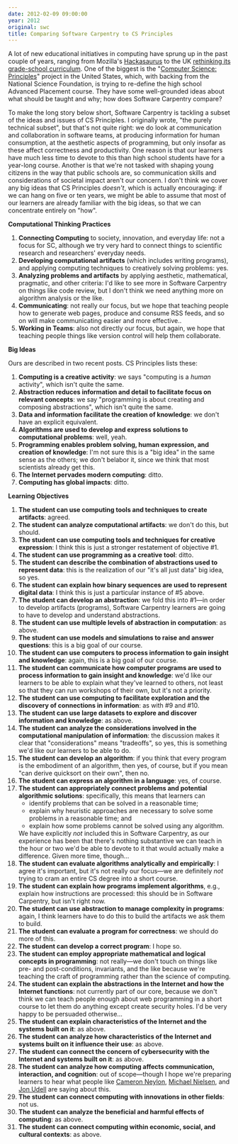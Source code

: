 ```yaml
---
date: 2012-02-09 09:00:00
year: 2012
original: swc
title: Comparing Software Carpentry to CS Principles
---
```

<p>A lot of new educational initiatives in computing have sprung up in the past couple of years, ranging from Mozilla's <a href="http://hackasaurus.org/">Hackasaurus</a> to the UK <a href="http://royalsociety.org/education/policy/computing-in-schools/report/">rethinking its grade-school curriculum</a>. One of the biggest is the "<a href="http://www.csprinciples.org/">Computer Science: Principles</a>" project in the United States, which, with backing from the National Science Foundation, is trying to re-define the high school Advanced Placement course. They have some well-grounded ideas about what should be taught and why; how does Software Carpentry compare?</p>
<p>To make the long story below short, Software Carpentry is tackling a subset of the ideas and issues of CS Principles. I originally wrote, "the purely technical subset", but that's not quite right: we do look at communication and collaboration in software teams, at producing information for human consumption, at the aesthetic aspects of programming, but only insofar as these affect correctness and productivity. One reason is that our learners have much less time to devote to this than high school students have for a year-long course. Another is that we're not tasked with shaping young citizens in the way that public schools are, so communication skills and considerations of societal impact aren't our concern. I don't think we cover any big ideas that CS Principles <em>doesn't</em>, which is actually encouraging: if we can hang on five or ten years, we might be able to assume that most of our learners are already familiar with the big ideas, so that we can concentrate entirely on "how".</p>
<p><strong>Computational Thinking Practices</strong></p>
<ol>
<li><strong>Connecting Computing</strong> to society, innovation, and everyday life: not a focus for SC, although we try very hard to connect things to scientific research and researchers' everyday needs.</li>
<li><strong>Developing computational artifacts</strong> (which includes writing programs), and applying computing techniques to creatively solving problems: yes.</li>
<li><strong>Analyzing problems and artifacts</strong> by applying aesthetic, mathematical, pragmatic, and other criteria: I'd like to see more in Software Carpentry on things like code review, but I don't think we need anything more on algorithm analysis or the like.</li>
<li><strong>Communicating</strong>: not really our focus, but we hope that teaching people how to generate web pages, produce and consume RSS feeds, and so on will make communicating easier and more effective..</li>
<li><strong>Working in Teams</strong>: also not directly our focus, but again, we hope that teaching people things like version control will help them collaborate.</li>
</ol>
<p><strong>Big Ideas</strong></p>
<p>Ours are described in two recent posts. CS Principles lists these:</p>
<ol>
<li><strong>Computing is a creative activity</strong>: we says "computing is a <em>human</em> activity", which isn't quite the same.</li>
<li><strong>Abstraction reduces information and detail to facilitate focus on relevant concepts</strong>: we say "programming is about creating and composing abstractions", which isn't quite the same.</li>
<li><strong>Data and information facilitate the creation of knowledge</strong>: we don't have an explicit equivalent.</li>
<li><strong>Algorithms are used to develop and express solutions to computational problems</strong>: well, yeah.</li>
<li><strong>Programming enables problem solving, human expression, and creation of knowledge</strong>: I'm not sure this is a "big idea" in the same sense as the others; we don't belabor it, since we think that most scientists already get this.</li>
<li><strong>The Internet pervades modern computing</strong>: ditto.</li>
<li><strong>Computing has global impacts</strong>: ditto.</li>
</ol>
<p><strong>Learning Objectives</strong></p>
<ol>
<li><strong>The student can use computing tools and techniques to create artifacts</strong>: agreed.</li>
<li><strong>The student can analyze computational artifacts</strong>: we don't do this, but should.</li>
<li><strong>The student can use computing tools and techniques for creative expression</strong>: I think this is just a stronger restatement of objective #1.</li>
<li><strong>The student can use programming as a creative tool</strong>: ditto.</li>
<li><strong>The student can describe the combination of abstractions used to represent data</strong>: this is the realization of our "it's all just data" big idea, so yes.</li>
<li><strong>The student can explain how binary sequences are used to represent digital data</strong>: I think this is just a particular instance of #5 above.</li>
<li><strong>The student can develop an abstraction</strong>: we fold this into #1&mdash;in order to develop artifacts (programs), Software Carpentry learners are going to have to develop and understand abstractions.</li>
<li><strong>The student can use multiple levels of abstraction in computation</strong>: as above.</li>
<li><strong>The student can use models and simulations to raise and answer questions</strong>: this is a big goal of our course.</li>
<li><strong>The student can use computers to process information to gain insight and knowledge</strong>: again, this is a big goal of our course.</li>
<li><strong>The student can communicate how computer programs are used to process information to gain insight and knowledge</strong>: we'd like our learners to be able to explain what they've learned to others, not least so that they can run workshops of their own, but it's not a priority.</li>
<li><strong>The student can use computing to facilitate exploration and the discovery of connections in information</strong>: as with #9 and #10.</li>
<li><strong>The student can use large datasets to explore and discover information and knowledge</strong>: as above.</li>
<li><strong>The student can analyze the considerations involved in the computational manipulation of information</strong>: the discussion makes it clear that "considerations" means "tradeoffs", so yes, this is something we'd like our learners to be able to do.</li>
<li><strong>The student can develop an algorithm</strong>: if you think that every program is the embodiment of an algorithm, then yes, of course, but if you mean "can derive quicksort on their own", then no.</li>
<li><strong>The student can express an algorithm in a language</strong>: yes, of course.</li>
<li><strong>The student can appropriately connect problems and potential algorithmic solutions</strong>: specifically, this means that learners can
<ul>
<li>identify problems that can be solved in a reasonable time;</li>
<li>explain why heuristic approaches are necessary to solve some problems in a reasonable time; and</li>
<li>explain how some problems cannot be solved using any algorithm.</li>
</ul>
We have explicitly <em>not</em> included this in Software Carpentry, as our experience has been that there's nothing substantive we can teach in the hour or two we'd be able to devote to it that would actually make a difference. Given more time, though...</li>
<li><strong>The student can evaluate algorithms analytically and empirically</strong>: I agree it's important, but it's not really our focus&mdash;we are definitely <em>not</em> trying to cram an entire CS degree into a short course.</li>
<li><strong>The student can explain how programs implement algorithms</strong>, e.g., explain how instructions are processed: this should be in Software Carpentry, but isn't right now.</li>
<li><strong>The student can use abstraction to manage complexity in programs</strong>: again, I think learners have to do this to build the artifacts we ask them to build.</li>
<li><strong>The student can evaluate a program for correctness</strong>: we should do more of this.</li>
<li><strong>The student can develop a correct program</strong>: I hope so.</li>
<li><strong>The student can employ appropriate mathematical and logical concepts in programming</strong>: not really&mdash;we don't touch on things like pre- and post-conditions, invariants, and the like because we're teaching the craft of programming rather than the science of computing.</li>
<li><strong>The student can explain the abstractions in the Internet and how the Internet functions</strong>: not currently part of our core, because we don't think we can teach people enough about web programming in a short course to let them do anything except create security holes. I'd be very happy to be persuaded otherwise...</li>
<li><strong>The student can explain characteristics of the Internet and the systems built on it</strong>: as above.</li>
<li><strong>The student can analyze how characteristics of the Internet and systems built on it influence their use</strong>: as above.</li>
<li><strong>The student can connect the concern of cybersecurity with the Internet and systems built on it</strong>: as above.</li>
<li><strong>The student can analyze how computing affects communication, interaction, and cognition</strong>: out of scope&mdash;though I hope we're preparing learners to hear what people like <a href="http://cameronneylon.net/">Cameron Neylon</a>, <a href="http://michaelnielsen.org/blog/michael-a-nielsen/">Michael Nielsen</a>, and <a href="http://blog.jonudell.net/">Jon Udell</a> are saying about this.</li>
<li><strong>The student can connect computing with innovations in other fields</strong>: not us.</li>
<li><strong>The student can analyze the beneficial and harmful effects of computing</strong>: as above.</li>
<li><strong>The student can connect computing within economic, social, and cultural contexts</strong>: as above.</li>
</ol>
